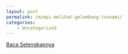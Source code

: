 ```yaml
---
layout: post
permalink: /mimpi-melihat-gelombang-tsunami/
categories:
    - Uncategorized
---
```


[Baca Selengkapnya](/04)